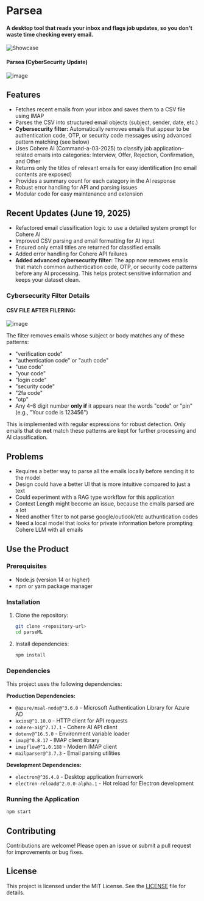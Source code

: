 # Parsea
#### A desktop tool that reads your inbox and flags job updates, so you don't waste time checking every email.
![Showcase](resources/showcase.gif)
#### Parsea (CyberSecurity Update)
![image](https://github.com/user-attachments/assets/31df741a-61a3-4699-a5a1-b32adba6300b)



## Features
- Fetches recent emails from your inbox and saves them to a CSV file using IMAP
- Parses the CSV into structured email objects (subject, sender, date, etc.)
- **Cybersecurity filter:** Automatically removes emails that appear to be authentication code, OTP, or security code messages using advanced pattern matching (see below)
- Uses Cohere AI (Command-a-03-2025) to classify job application–related emails into categories: Interview, Offer, Rejection, Confirmation, and Other
- Returns only the titles of relevant emails for easy identification (no email contents are exposed)
- Provides a summary count for each category in the AI response
- Robust error handling for API and parsing issues
- Modular code for easy maintenance and extension

## Recent Updates (June 19, 2025)
- Refactored email classification logic to use a detailed system prompt for Cohere AI
- Improved CSV parsing and email formatting for AI input
- Ensured only email titles are returned for classified emails
- Added error handling for Cohere API failures
- **Added advanced cybersecurity filter:** The app now removes emails that match common authentication code, OTP, or security code patterns before any AI processing. This helps protect sensitive information and keeps your dataset clean.

### Cybersecurity Filter Details

#### CSV FILE AFTER FILERING:
![image](https://github.com/user-attachments/assets/0284a69a-fb4b-4ff8-b6f1-59de1d9f0569)



The filter removes emails whose subject or body matches any of these patterns:

- "verification code"
- "authentication code" or "auth code"
- "use code"
- "your code"
- "login code"
- "security code"
- "2fa code"
- "otp"
- Any 4–8 digit number **only if** it appears near the words "code" or "pin" (e.g., "Your code is 123456")

This is implemented with regular expressions for robust detection. Only emails that do **not** match these patterns are kept for further processing and AI classification.

## Problems
- Requires a better way to parse all the emails locally before sending it to the model
- Design could have a better UI that is more intuitive compared to just a text
- Could experiment with a RAG type workflow for this application
- Context Length might become an issue, because the emails parsed are a lot
- Need another filter to not parse google/outlook/etc authuntication codes
- Need a local model that looks for private information before prompting Cohere LLM with all emails

## Use the Product

### Prerequisites
- Node.js (version 14 or higher)
- npm or yarn package manager

### Installation
1. Clone the repository:
   ```bash
   git clone <repository-url>
   cd parseML
   ```

2. Install dependencies:
   ```bash
   npm install
   ```

### Dependencies
This project uses the following dependencies:

**Production Dependencies:**
- `@azure/msal-node@^3.6.0` - Microsoft Authentication Library for Azure AD
- `axios@^1.10.0` - HTTP client for API requests
- `cohere-ai@^7.17.1` - Cohere AI API client
- `dotenv@^16.5.0` - Environment variable loader
- `imap@^0.8.17` - IMAP client library
- `imapflow@^1.0.188` - Modern IMAP client
- `mailparser@^3.7.3` - Email parsing utilities

**Development Dependencies:**
- `electron@^36.4.0` - Desktop application framework
- `electron-reload@^2.0.0-alpha.1` - Hot reload for Electron development

### Running the Application
```bash
npm start
```

## Contributing
Contributions are welcome! Please open an issue or submit a pull request for improvements or bug fixes.

## License
This project is licensed under the MIT License. See the [LICENSE](LICENSE) file for details.
